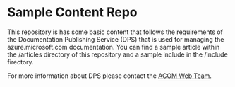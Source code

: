 # Sample Content Repo

This repository is has some basic content that follows the requirements of  the Documentation Publishing Service (DPS) that is used for managing the azure.microsoft.com documentation. You can find a sample article within the /articles directory of this repository and a sample include in the /include firectory. 

For more information about DPS please contact the [ACOM Web Team](mailto:winaz_webteam@microsoft.com).

